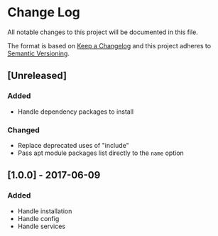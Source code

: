 # Change Log
All notable changes to this project will be documented in this file.

The format is based on [Keep a Changelog](http://keepachangelog.com/)
and this project adheres to [Semantic Versioning](http://semver.org/).

## [Unreleased]
### Added
- Handle dependency packages to install

### Changed
- Replace deprecated uses of "include"
- Pass apt module packages list directly to the `name` option

## [1.0.0] - 2017-06-09
### Added
- Handle installation
- Handle config
- Handle services
